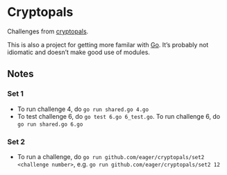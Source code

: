 # Cryptopals

Challenges from [cryptopals](https://cryptopals.com/).

This is also a project for getting more familar with [Go](https://go.dev). It’s probably not idiomatic and doesn’t make good use of modules.

## Notes

### Set 1

- To run challenge 4, do `go run shared.go 4.go`
- To test challenge 6, do `go test 6.go 6_test.go`. To run challenge 6, do `go run shared.go 6.go`	

### Set 2

- To run a challenge, do `go run github.com/eager/cryptopals/set2 <challenge number>`, e.g. `go run github.com/eager/cryptopals/set2 12`
